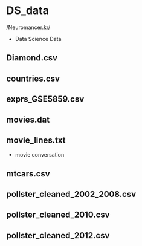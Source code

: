 # DS_data
/Neuromancer.kr/

* Data Science Data

## Diamond.csv

## countries.csv

## exprs_GSE5859.csv

## movies.dat

## movie_lines.txt
* movie conversation 
## mtcars.csv

## pollster_cleaned_2002_2008.csv

## pollster_cleaned_2010.csv

## pollster_cleaned_2012.csv
